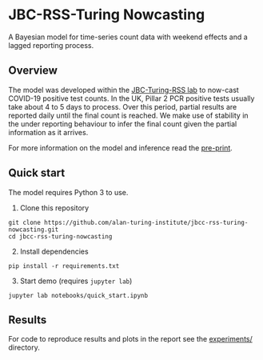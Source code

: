 
# JBC-RSS-Turing Nowcasting

A Bayesian model for time-series count data with weekend effects and a lagged reporting process.  

## Overview

The model was developed within the [JBC-Turing-RSS lab](https://www.turing.ac.uk/research/research-projects/new-partnership-between-alan-turing-institute-and-royal-statistical) to now-cast COVID-19 positive test counts. In the UK, Pillar 2 PCR positive tests usually take about 4 to 5 days to process. Over this period, partial results are reported daily until the final count is reached. We make use of stability in the under reporting behaviour to infer the final count given the partial information as it arrives.

For more information on the model and inference read the [pre-print](https://arxiv.org/abs/2103.12661).

<!-- EXAMPLE PLOT HERE -->

## Quick start

The model requires Python 3 to use.

1. Clone this repository

```{bash}
git clone https://github.com/alan-turing-institute/jbcc-rss-turing-nowcasting.git
cd jbcc-rss-turing-nowcasting
```

2. Install dependencies

```{bash}
pip install -r requirements.txt
```

3. Start demo (requires `jupyter lab`)

```{bash}
jupyter lab notebooks/quick_start.ipynb
```

## Results

For code to reproduce results and plots in the report see the [experiments/](experiments/) directory.
